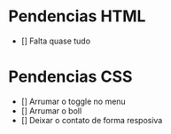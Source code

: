 # Pendencias HTML

- [] Falta quase tudo

# Pendencias CSS

- [] Arrumar o toggle no menu
- [] Arrumar o boll
- [] Deixar o contato de forma resposiva

